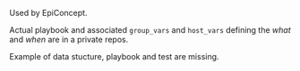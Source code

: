 Used by EpiConcept.

Actual playbook and associated `group_vars` and `host_vars` defining
the *what* and *when* are in a private repos.

Example of data stucture, playbook and test are missing.
